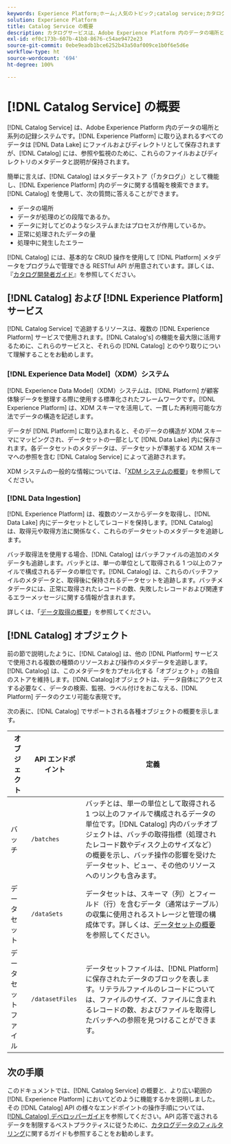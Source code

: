 ```yaml
---
keywords: Experience Platform;ホーム;人気のトピック;catalog service;カタログ;Catalog service;データの場所;データの場所;データ管理;データ管理;系列;系列;カタログ;データセットの有効化
solution: Experience Platform
title: Catalog Service の概要
description: カタログサービスは、Adobe Experience Platform 内のデータの場所と系列のレコードのシステムです。Experience Platform に取得されるすべてのデータはファイルとディレクトリとしてデータレイクに保存されますが、カタログには、参照や監視のために、これらのファイルとディレクトリのメタデータと説明が保持されます。
exl-id: ef0c173b-607b-41b8-8676-c54ae9472e23
source-git-commit: 0ebe9eadb1bce6252b43a50af009ce1b0f6e5d6e
workflow-type: ht
source-wordcount: '694'
ht-degree: 100%

---
```


# [!DNL Catalog Service] の概要

[!DNL Catalog Service] は、Adobe Experience Platform 内のデータの場所と系列の記録システムです。[!DNL Experience Platform] に取り込まれるすべてのデータは [!DNL Data Lake] にファイルおよびディレクトリとして保存されますが、[!DNL Catalog] には、参照や監視のために、これらのファイルおよびディレクトリのメタデータと説明が保持されます。

簡単に言えば、[!DNL Catalog] はメタデータストア（「カタログ」）として機能し、[!DNL Experience Platform] 内のデータに関する情報を検索できます。[!DNL Catalog] を使用して、次の質問に答えることができます。

* データの場所
* データが処理のどの段階であるか。
* データに対してどのようなシステムまたはプロセスが作用しているか。
* 正常に処理されたデータの量
* 処理中に発生したエラー

[!DNL Catalog] には、基本的な CRUD 操作を使用して [!DNL Platform] メタデータをプログラムで管理できる RESTful API が用意されています。詳しくは、『[カタログ開発者ガイド](api/getting-started.md)』を参照してください。

## [!DNL Catalog] および [!DNL Experience Platform] サービス

[!DNL Catalog Service] で追跡するリソースは、複数の [!DNL Experience Platform] サービスで使用されます。[!DNL Catalog's] の機能を最大限に活用するために、これらのサービスと、それらの [!DNL Catalog] とのやり取りについて理解することをお勧めします。

### [!DNL Experience Data Model]（XDM）システム

[!DNL Experience Data Model]（XDM）システムは、[!DNL Platform] が顧客体験データを整理する際に使用する標準化されたフレームワークです。[!DNL Experience Platform] は、XDM スキーマを活用して、一貫した再利用可能な方法でデータの構造を記述します。

データが [!DNL Platform] に取り込まれると、そのデータの構造が XDM スキーマにマッピングされ、データセットの一部として [!DNL Data Lake] 内に保存されます。各データセットのメタデータは、データセットが準拠する XDM スキーマへの参照を含む [!DNL Catalog Service] によって追跡されます。

XDM システムの一般的な情報については、「[XDM システムの概要](../xdm/home.md)」を参照してください。

### [!DNL Data Ingestion]

[!DNL Experience Platform] は、複数のソースからデータを取得し、[!DNL Data Lake] 内にデータセットとしてレコードを保持します。[!DNL Catalog] は、取得元や取得方法に関係なく、これらのデータセットのメタデータを追跡します。

バッチ取得法を使用する場合、[!DNL Catalog] はバッチファイルの追加のメタデータも追跡します。バッチとは、単一の単位として取得される 1 つ以上のファイルで構成されるデータの単位です。[!DNL Catalog] は、これらのバッチファイルのメタデータと、取得後に保持されるデータセットを追跡します。バッチメタデータには、正常に取得されたレコードの数、失敗したレコードおよび関連するエラーメッセージに関する情報が含まれます。

詳しくは、「[データ取得の概要](../ingestion/home.md)」を参照してください。

## [!DNL Catalog] オブジェクト

前の節で説明したように、[!DNL Catalog] は、他の [!DNL Platform] サービスで使用される複数の種類のリソースおよび操作のメタデータを追跡します。[!DNL Catalog] は、このメタデータをカプセル化する「オブジェクト」の独自のストアを維持します。[!DNL Catalog]オブジェクトは、データ自体にアクセスする必要なく、データの検索、監視、ラベル付けをおこなえる、[!DNL Platform] データのクエリ可能な表現です。

次の表に、[!DNL Catalog] でサポートされる各種オブジェクトの概要を示します。

| オブジェクト | API エンドポイント | 定義 |
|---|---|---|
| バッチ | `/batches` | バッチとは、単一の単位として取得される 1 つ以上のファイルで構成されるデータの単位です。[!DNL Catalog] 内のバッチオブジェクトは、バッチの取得指標（処理されたレコード数やディスク上のサイズなど）の概要を示し、バッチ操作の影響を受けたデータセット、ビュー、その他のリソースへのリンクも含みます。 |
| データセット | `/dataSets` | データセットは、スキーマ（列）とフィールド（行）を含むデータ（通常はテーブル）の収集に使用されるストレージと管理の構成体です。詳しくは、[データセットの概要](./datasets/overview.md)を参照してください。 |
| データセットファイル | `/datasetFiles` | データセットファイルは、[!DNL Platform] に保存されたデータのブロックを表します。リテラルファイルのレコードについては、ファイルのサイズ、ファイルに含まれるレコードの数、およびファイルを取得したバッチへの参照を見つけることができます。 |

## 次の手順

このドキュメントでは、[!DNL Catalog Service] の概要と、より広い範囲の [!DNL Experience Platform] においてどのように機能するかを説明しました。その [!DNL Catalog] API の様々なエンドポイントの操作手順については、[[!DNL Catalog] デベロッパーガイド](api/getting-started.md)を参照してください。API 応答で返されるデータを制限するベストプラクティスに従うために、[カタログデータのフィルタリング](api/filter-data.md)に関するガイドも参照することをお勧めします。
